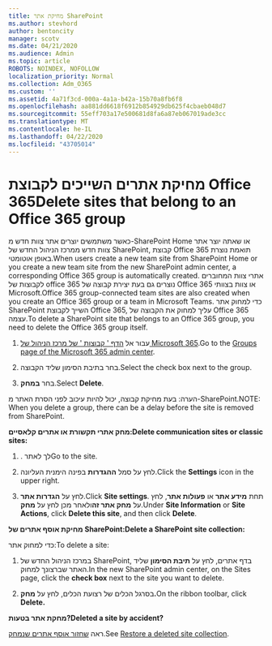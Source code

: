 ```yaml
---
title: מחיקת אתר SharePoint
ms.author: stevhord
author: bentoncity
manager: scotv
ms.date: 04/21/2020
ms.audience: Admin
ms.topic: article
ROBOTS: NOINDEX, NOFOLLOW
localization_priority: Normal
ms.collection: Adm_O365
ms.custom: ''
ms.assetid: 4a71f3cd-000a-4a1a-b42a-15b70a8fb6f8
ms.openlocfilehash: aa881dd6618f6912b854929db625f4cbaeb048d7
ms.sourcegitcommit: 55eff703a17e500681d8fa6a87eb067019ade3cc
ms.translationtype: MT
ms.contentlocale: he-IL
ms.lasthandoff: 04/22/2020
ms.locfileid: "43705014"
---
```

# <a name="delete-sites-that-belong-to-an-office-365-group"></a><span data-ttu-id="01db3-102">מחיקת אתרים השייכים לקבוצת Office 365</span><span class="sxs-lookup"><span data-stu-id="01db3-102">Delete sites that belong to an Office 365 group</span></span>

<span data-ttu-id="01db3-103">כאשר משתמשים יוצרים אתר צוות חדש מ-SharePoint Home או שאתה יוצר אתר צוות חדש ממרכז הניהול החדש של SharePoint, קבוצת Office 365 תואמת נוצרת באופן אוטומטי.</span><span class="sxs-lookup"><span data-stu-id="01db3-103">When users create a new team site from SharePoint Home or you create a new team site from the new SharePoint admin center, a corresponding Office 365 group is automatically created.</span></span> <span data-ttu-id="01db3-104">אתרי צוות המחוברים לקבוצות של office 365 נוצרים גם בעת יצירת קבוצה של Office 365 או צוות בצוותי Microsoft.</span><span class="sxs-lookup"><span data-stu-id="01db3-104">Office 365 group-connected team sites are also created when you create an Office 365 group or a team in Microsoft Teams.</span></span> <span data-ttu-id="01db3-105">כדי למחוק אתר SharePoint השייך לקבוצת Office 365, עליך למחוק את הקבוצה של Office 365 עצמה.</span><span class="sxs-lookup"><span data-stu-id="01db3-105">To delete a SharePoint site that belongs to an Office 365 group, you need to delete the Office 365 group itself.</span></span> 
  
1. <span data-ttu-id="01db3-106">עבור אל [הדף ' קבוצות ' של מרכז הניהול של Microsoft 365](https://portal.office.com/adminportal/home#/groups).</span><span class="sxs-lookup"><span data-stu-id="01db3-106">Go to the [Groups page of the Microsoft 365 admin center](https://portal.office.com/adminportal/home#/groups).</span></span>
    
2. <span data-ttu-id="01db3-107">בחר בתיבת הסימון שליד הקבוצה.</span><span class="sxs-lookup"><span data-stu-id="01db3-107">Select the check box next to the group.</span></span>
    
3. <span data-ttu-id="01db3-108">בחר **במחק**.</span><span class="sxs-lookup"><span data-stu-id="01db3-108">Select **Delete**.</span></span>
    
<span data-ttu-id="01db3-109">הערה: בעת מחיקת קבוצה, יכול להיות עיכוב לפני הסרת האתר מ-SharePoint.</span><span class="sxs-lookup"><span data-stu-id="01db3-109">NOTE: When you delete a group, there can be a delay before the site is removed from SharePoint.</span></span>
  
<span data-ttu-id="01db3-110">**מחק אתרי תקשורת או אתרים קלאסיים:**</span><span class="sxs-lookup"><span data-stu-id="01db3-110">**Delete communication sites or classic sites:**</span></span>

1. <span data-ttu-id="01db3-111">. לך לאתר</span><span class="sxs-lookup"><span data-stu-id="01db3-111">Go to the site.</span></span>
  
2. <span data-ttu-id="01db3-112">לחץ על סמל **ההגדרות** בפינה הימנית העליונה.</span><span class="sxs-lookup"><span data-stu-id="01db3-112">Click the **Settings** icon in the upper right.</span></span> 
  
3. <span data-ttu-id="01db3-113">לחץ על **הגדרות אתר**.</span><span class="sxs-lookup"><span data-stu-id="01db3-113">Click **Site settings**.</span></span> <span data-ttu-id="01db3-114">תחת **מידע אתר** או **פעולות אתר**, לחץ על **מחק אתר זה**ולאחר מכן לחץ על **מחק**.</span><span class="sxs-lookup"><span data-stu-id="01db3-114">Under **Site Information** or **Site Actions**, click **Delete this site**, and then click **Delete**.</span></span>
  
<span data-ttu-id="01db3-115">**מחיקת אוסף אתרים של SharePoint:**</span><span class="sxs-lookup"><span data-stu-id="01db3-115">**Delete a SharePoint site collection:**</span></span>

<span data-ttu-id="01db3-116">כדי למחוק אתר:</span><span class="sxs-lookup"><span data-stu-id="01db3-116">To delete a site:</span></span>
  
1. <span data-ttu-id="01db3-117">במרכז הניהול החדש של SharePoint, בדף אתרים, לחץ על **תיבת הסימון** שליד האתר שברצונך למחוק.</span><span class="sxs-lookup"><span data-stu-id="01db3-117">In the new SharePoint admin center, on the Sites page, click the **check box** next to the site you want to delete.</span></span> 
    
2. <span data-ttu-id="01db3-118">בסרגל הכלים של רצועת הכלים, לחץ על **מחק.**</span><span class="sxs-lookup"><span data-stu-id="01db3-118">On the ribbon toolbar, click **Delete.**</span></span>
    
<span data-ttu-id="01db3-119">**מחקת אתר בטעות?**</span><span class="sxs-lookup"><span data-stu-id="01db3-119">**Deleted a site by accident?**</span></span>

<span data-ttu-id="01db3-120">ראה [שחזור אוסף אתרים שנמחק](https://go.microsoft.com/fwlink/?linkid=867660).</span><span class="sxs-lookup"><span data-stu-id="01db3-120">See [Restore a deleted site collection](https://go.microsoft.com/fwlink/?linkid=867660).</span></span>
  

